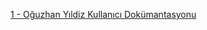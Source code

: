 
[1 - Oğuzhan Yıldiz Kullanıcı Dokümantasyonu](https://app.gitbook.com/o/d5RT5necW2HidRXMOsJY/s/0XE4SRaXikXquyqfw4ho/)